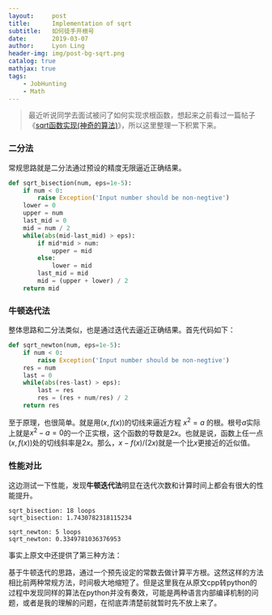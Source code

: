 ```yaml
---
layout:     post
title:      Implementation of sqrt
subtitle:   如何徒手开根号
date:       2019-03-07
author:     Lyon Ling
header-img: img/post-bg-sqrt.png
catalog: true
mathjax: true
tags:
    - JobHunting
    - Math
---
```


> 最近听说同学去面试被问了如何实现求根函数，想起来之前看过一篇帖子《[sqrt函数实现(神奇的算法)](https://blog.csdn.net/qq_26499321/article/details/73724763)》，所以这里整理一下积累下来。

### 二分法

常规思路就是二分法通过预设的精度无限逼近正确结果。

```python
def sqrt_bisection(num, eps=1e-5):
    if num < 0:
        raise Exception('Input number should be non-negtive')
    lower = 0
    upper = num
    last_mid = 0
    mid = num / 2
    while(abs(mid-last_mid) > eps):
        if mid*mid > num:
            upper = mid
        else:
            lower = mid
        last_mid = mid
        mid = (upper + lower) / 2        
    return mid
```

### 牛顿迭代法

整体思路和二分法类似，也是通过迭代去逼近正确结果。首先代码如下：

```python
def sqrt_newton(num, eps=1e-5):
    if num < 0:
        raise Exception('Input number should be non-negtive')
    res = num
    last = 0
    while(abs(res-last) > eps):
        last = res
        res = (res + num/res) / 2
    return res
```

至于原理，也很简单。就是用$(x, f(x))$的切线来逼近方程 $x^2 = a$ 的根。根号$a$实际上就是$x^2-a=0$的一个正实根，这个函数的导数是$2x$。也就是说，函数上任一点$(x,f(x))$处的切线斜率是$2x$。那么，$x-f(x)/(2x)$就是一个比$x$更接近的近似值。

### 性能对比

这边测试一下性能，发现**牛顿迭代法**明显在迭代次数和计算时间上都会有很大的性能提升。

```
sqrt_bisection: 18 loops
sqrt_bisection: 1.7430782318115234

sqrt_newton: 5 loops
sqrt_newton: 0.3349781036376953
```

事实上原文中还提供了第三种方法：

基于牛顿迭代的思路，通过一个预先设定的常数去做计算平方根。这然这样的方法相比前两种常规方法，时间极大地缩短了。但是这里我在从原文cpp转python的过程中发现同样的算法在python并没有奏效，可能是两种语言内部编译机制的问题，或者是我的理解的问题，在彻底弄清楚前就暂时先不放上来了。